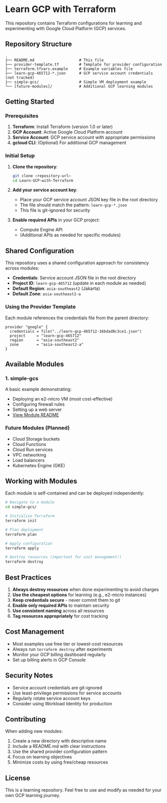 # Learn GCP with Terraform

This repository contains Terraform configurations for learning and experimenting with Google Cloud Platform (GCP) services.

## Repository Structure

```
.
├── README.md                    # This file
├── provider-template.tf         # Template for provider configuration
├── terraform.tfvars.example     # Example variables file
├── learn-gcp-465712-*.json      # GCP service account credentials (not tracked)
├── simple-gcs/                  # Simple VM deployment example
└── [future-modules]/            # Additional GCP learning modules
```

## Getting Started

### Prerequisites

1. **Terraform**: Install Terraform (version 1.0 or later)
2. **GCP Account**: Active Google Cloud Platform account
3. **Service Account**: GCP service account with appropriate permissions
4. **gcloud CLI**: (Optional) For additional GCP management

### Initial Setup

1. **Clone the repository**:
   ```bash
   git clone <repository-url>
   cd Learn-GCP-with-Terraform
   ```

2. **Add your service account key**:
   - Place your GCP service account JSON key file in the root directory
   - The file should match the pattern: `learn-gcp-*.json`
   - This file is git-ignored for security

3. **Enable required APIs** in your GCP project:
   - Compute Engine API
   - (Additional APIs as needed for specific modules)

## Shared Configuration

This repository uses a shared configuration approach for consistency across modules:

- **Credentials**: Service account JSON file in the root directory
- **Project ID**: `learn-gcp-465712` (update in each module as needed)
- **Default Region**: `asia-southeast2` (Jakarta)
- **Default Zone**: `asia-southeast2-a`

### Using the Provider Template

Each module references the credentials file from the parent directory:

```hcl
provider "google" {
  credentials = file("../learn-gcp-465712-16bdad8c3ce1.json")
  project     = "learn-gcp-465712"
  region      = "asia-southeast2"
  zone        = "asia-southeast2-a"
}
```

## Available Modules

### 1. simple-gcs
A basic example demonstrating:
- Deploying an e2-micro VM (most cost-effective)
- Configuring firewall rules
- Setting up a web server
- [View Module README](./simple-gcs/README.md)

### Future Modules (Planned)
- Cloud Storage buckets
- Cloud Functions
- Cloud Run services
- VPC networking
- Load balancers
- Kubernetes Engine (GKE)

## Working with Modules

Each module is self-contained and can be deployed independently:

```bash
# Navigate to a module
cd simple-gcs/

# Initialize Terraform
terraform init

# Plan deployment
terraform plan

# Apply configuration
terraform apply

# Destroy resources (important for cost management!)
terraform destroy
```

## Best Practices

1. **Always destroy resources** when done experimenting to avoid charges
2. **Use the cheapest options** for learning (e.g., e2-micro instances)
3. **Keep credentials secure** - never commit them to git
4. **Enable only required APIs** to maintain security
5. **Use consistent naming** across all resources
6. **Tag resources appropriately** for cost tracking

## Cost Management

- Most examples use free tier or lowest-cost resources
- Always run `terraform destroy` after experiments
- Monitor your GCP billing dashboard regularly
- Set up billing alerts in GCP Console

## Security Notes

- Service account credentials are git-ignored
- Use least-privilege permissions for service accounts
- Regularly rotate service account keys
- Consider using Workload Identity for production

## Contributing

When adding new modules:
1. Create a new directory with descriptive name
2. Include a README.md with clear instructions
3. Use the shared provider configuration pattern
4. Focus on learning objectives
5. Minimize costs by using free/cheap resources

## License

This is a learning repository. Feel free to use and modify as needed for your own GCP learning journey.
